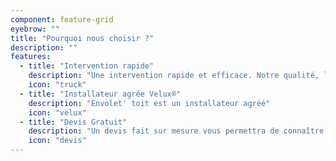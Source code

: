 ```yaml
---
component: feature-grid
eyebrow: ""
title: "Pourquoi nous choisir ?"
description: ""
features:
  - title: "Intervention rapide"
    description: "Une intervention rapide et efficace. Notre qualité, la réactivité !"
    icon: "truck"
  - title: "Installateur agrée Velux®"
    description: "Envolet' toit est un installateur agréé"
    icon: "velux"
  - title: "Devis Gratuit"
    description: "Un devis fait sur mesure vous permettra de connaître nos meilleurs prix."
    icon: "devis"
---
```

